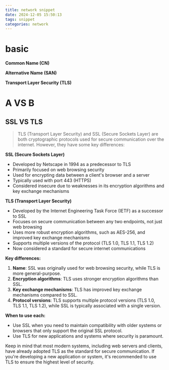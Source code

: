 ```yaml
---
title: network snippet
date: 2024-12-05 15:50:13
tags: snippet
categories: network
---
```


# basic

**Common Name (CN)**

**Alternative Name (SAN)**

**Transport Layer Security (TLS)**

# A VS B

## SSL VS TLS

> TLS (Transport Layer Security) and SSL (Secure Sockets Layer) are both cryptographic protocols used for secure communication over the internet. However, they have some key differences:

**SSL (Secure Sockets Layer)**

- Developed by Netscape in 1994 as a predecessor to TLS
- Primarily focused on web browsing security
- Used for encrypting data between a client's browser and a server
- Typically used with port 443 (HTTPS)
- Considered insecure due to weaknesses in its encryption algorithms and key exchange mechanisms

**TLS (Transport Layer Security)**

- Developed by the Internet Engineering Task Force (IETF) as a successor to SSL
- Focuses on secure communication between any two endpoints, not just web browsing
- Uses more robust encryption algorithms, such as AES-256, and improved key exchange mechanisms
- Supports multiple versions of the protocol (TLS 1.0, TLS 1.1, TLS 1.2)
- Now considered a standard for secure internet communications

**Key differences:**

1. **Name**: SSL was originally used for web browsing security, while TLS is more general-purpose.
2. **Encryption algorithms**: TLS uses stronger encryption algorithms than SSL.
3. **Key exchange mechanisms**: TLS has improved key exchange mechanisms compared to SSL.
4. **Protocol versions**: TLS supports multiple protocol versions (TLS 1.0, TLS 1.1, TLS 1.2), while SSL is typically associated with a single version.

**When to use each:**

- Use SSL when you need to maintain compatibility with older systems or browsers that only support the original SSL protocol.
- Use TLS for new applications and systems where security is paramount.

Keep in mind that most modern systems, including web servers and clients, have already adopted TLS as the standard for secure communication. If you're developing a new application or system, it's recommended to use TLS to ensure the highest level of security.

